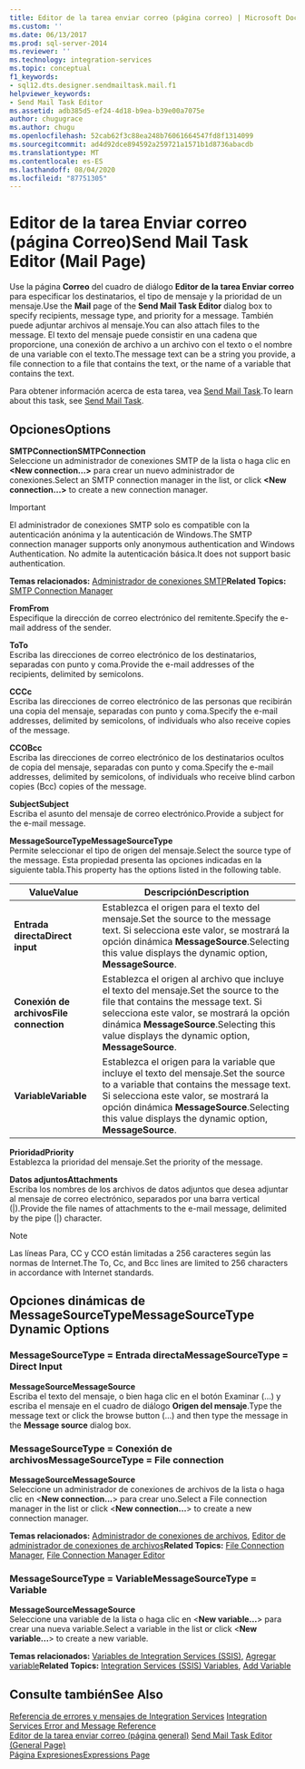 ```yaml
---
title: Editor de la tarea enviar correo (página correo) | Microsoft Docs
ms.custom: ''
ms.date: 06/13/2017
ms.prod: sql-server-2014
ms.reviewer: ''
ms.technology: integration-services
ms.topic: conceptual
f1_keywords:
- sql12.dts.designer.sendmailtask.mail.f1
helpviewer_keywords:
- Send Mail Task Editor
ms.assetid: adb385d5-ef24-4d18-b9ea-b39e00a7075e
author: chugugrace
ms.author: chugu
ms.openlocfilehash: 52cab62f3c88ea248b76061664547fd8f1314099
ms.sourcegitcommit: ad4d92dce894592a259721a1571b1d8736abacdb
ms.translationtype: MT
ms.contentlocale: es-ES
ms.lasthandoff: 08/04/2020
ms.locfileid: "87751305"
---
```

# <a name="send-mail-task-editor-mail-page"></a><span data-ttu-id="5e798-102">Editor de la tarea Enviar correo (página Correo)</span><span class="sxs-lookup"><span data-stu-id="5e798-102">Send Mail Task Editor (Mail Page)</span></span>
  <span data-ttu-id="5e798-103">Use la página **Correo** del cuadro de diálogo **Editor de la tarea Enviar correo** para especificar los destinatarios, el tipo de mensaje y la prioridad de un mensaje.</span><span class="sxs-lookup"><span data-stu-id="5e798-103">Use the **Mail** page of the **Send Mail Task Editor** dialog box to specify recipients, message type, and priority for a message.</span></span> <span data-ttu-id="5e798-104">También puede adjuntar archivos al mensaje.</span><span class="sxs-lookup"><span data-stu-id="5e798-104">You can also attach files to the message.</span></span> <span data-ttu-id="5e798-105">El texto del mensaje puede consistir en una cadena que proporcione, una conexión de archivo a un archivo con el texto o el nombre de una variable con el texto.</span><span class="sxs-lookup"><span data-stu-id="5e798-105">The message text can be a string you provide, a file connection to a file that contains the text, or the name of a variable that contains the text.</span></span>  
  
 <span data-ttu-id="5e798-106">Para obtener información acerca de esta tarea, vea [Send Mail Task](control-flow/send-mail-task.md).</span><span class="sxs-lookup"><span data-stu-id="5e798-106">To learn about this task, see [Send Mail Task](control-flow/send-mail-task.md).</span></span>  
  
## <a name="options"></a><span data-ttu-id="5e798-107">Opciones</span><span class="sxs-lookup"><span data-stu-id="5e798-107">Options</span></span>  
 <span data-ttu-id="5e798-108">**SMTPConnection**</span><span class="sxs-lookup"><span data-stu-id="5e798-108">**SMTPConnection**</span></span>  
 <span data-ttu-id="5e798-109">Seleccione un administrador de conexiones SMTP de la lista o haga clic en **\<New connection...>** para crear un nuevo administrador de conexiones.</span><span class="sxs-lookup"><span data-stu-id="5e798-109">Select an SMTP connection manager in the list, or click **\<New connection...>** to create a new connection manager.</span></span>  
  
> [!IMPORTANT]  
>  <span data-ttu-id="5e798-110">El administrador de conexiones SMTP solo es compatible con la autenticación anónima y la autenticación de Windows.</span><span class="sxs-lookup"><span data-stu-id="5e798-110">The SMTP connection manager supports only anonymous authentication and Windows Authentication.</span></span> <span data-ttu-id="5e798-111">No admite la autenticación básica.</span><span class="sxs-lookup"><span data-stu-id="5e798-111">It does not support basic authentication.</span></span>  
  
 <span data-ttu-id="5e798-112">**Temas relacionados:** [Administrador de conexiones SMTP](connection-manager/smtp-connection-manager.md)</span><span class="sxs-lookup"><span data-stu-id="5e798-112">**Related Topics:** [SMTP Connection Manager](connection-manager/smtp-connection-manager.md)</span></span>  
  
 <span data-ttu-id="5e798-113">**From**</span><span class="sxs-lookup"><span data-stu-id="5e798-113">**From**</span></span>  
 <span data-ttu-id="5e798-114">Especifique la dirección de correo electrónico del remitente.</span><span class="sxs-lookup"><span data-stu-id="5e798-114">Specify the e-mail address of the sender.</span></span>  
  
 <span data-ttu-id="5e798-115">**To**</span><span class="sxs-lookup"><span data-stu-id="5e798-115">**To**</span></span>  
 <span data-ttu-id="5e798-116">Escriba las direcciones de correo electrónico de los destinatarios, separadas con punto y coma.</span><span class="sxs-lookup"><span data-stu-id="5e798-116">Provide the e-mail addresses of the recipients, delimited by semicolons.</span></span>  
  
 <span data-ttu-id="5e798-117">**CC**</span><span class="sxs-lookup"><span data-stu-id="5e798-117">**Cc**</span></span>  
 <span data-ttu-id="5e798-118">Escriba las direcciones de correo electrónico de las personas que recibirán una copia del mensaje, separadas con punto y coma.</span><span class="sxs-lookup"><span data-stu-id="5e798-118">Specify the e-mail addresses, delimited by semicolons, of individuals who also receive copies of the message.</span></span>  
  
 <span data-ttu-id="5e798-119">**CCO**</span><span class="sxs-lookup"><span data-stu-id="5e798-119">**Bcc**</span></span>  
 <span data-ttu-id="5e798-120">Escriba las direcciones de correo electrónico de los destinatarios ocultos de copia del mensaje, separadas con punto y coma.</span><span class="sxs-lookup"><span data-stu-id="5e798-120">Specify the e-mail addresses, delimited by semicolons, of individuals who receive blind carbon copies (Bcc) copies of the message.</span></span>  
  
 <span data-ttu-id="5e798-121">**Subject**</span><span class="sxs-lookup"><span data-stu-id="5e798-121">**Subject**</span></span>  
 <span data-ttu-id="5e798-122">Escriba el asunto del mensaje de correo electrónico.</span><span class="sxs-lookup"><span data-stu-id="5e798-122">Provide a subject for the e-mail message.</span></span>  
  
 <span data-ttu-id="5e798-123">**MessageSourceType**</span><span class="sxs-lookup"><span data-stu-id="5e798-123">**MessageSourceType**</span></span>  
 <span data-ttu-id="5e798-124">Permite seleccionar el tipo de origen del mensaje.</span><span class="sxs-lookup"><span data-stu-id="5e798-124">Select the source type of the message.</span></span> <span data-ttu-id="5e798-125">Esta propiedad presenta las opciones indicadas en la siguiente tabla.</span><span class="sxs-lookup"><span data-stu-id="5e798-125">This property has the options listed in the following table.</span></span>  
  
|<span data-ttu-id="5e798-126">Value</span><span class="sxs-lookup"><span data-stu-id="5e798-126">Value</span></span>|<span data-ttu-id="5e798-127">Descripción</span><span class="sxs-lookup"><span data-stu-id="5e798-127">Description</span></span>|  
|-----------|-----------------|  
|<span data-ttu-id="5e798-128">**Entrada directa**</span><span class="sxs-lookup"><span data-stu-id="5e798-128">**Direct input**</span></span>|<span data-ttu-id="5e798-129">Establezca el origen para el texto del mensaje.</span><span class="sxs-lookup"><span data-stu-id="5e798-129">Set the source to the message text.</span></span> <span data-ttu-id="5e798-130">Si selecciona este valor, se mostrará la opción dinámica **MessageSource**.</span><span class="sxs-lookup"><span data-stu-id="5e798-130">Selecting this value displays the dynamic option, **MessageSource**.</span></span>|  
|<span data-ttu-id="5e798-131">**Conexión de archivos**</span><span class="sxs-lookup"><span data-stu-id="5e798-131">**File connection**</span></span>|<span data-ttu-id="5e798-132">Establezca el origen al archivo que incluye el texto del mensaje.</span><span class="sxs-lookup"><span data-stu-id="5e798-132">Set the source to the file that contains the message text.</span></span> <span data-ttu-id="5e798-133">Si selecciona este valor, se mostrará la opción dinámica **MessageSource**.</span><span class="sxs-lookup"><span data-stu-id="5e798-133">Selecting this value displays the dynamic option, **MessageSource**.</span></span>|  
|<span data-ttu-id="5e798-134">**Variable**</span><span class="sxs-lookup"><span data-stu-id="5e798-134">**Variable**</span></span>|<span data-ttu-id="5e798-135">Establezca el origen para la variable que incluye el texto del mensaje.</span><span class="sxs-lookup"><span data-stu-id="5e798-135">Set the source to a variable that contains the message text.</span></span> <span data-ttu-id="5e798-136">Si selecciona este valor, se mostrará la opción dinámica **MessageSource**.</span><span class="sxs-lookup"><span data-stu-id="5e798-136">Selecting this value displays the dynamic option, **MessageSource**.</span></span>|  
  
 <span data-ttu-id="5e798-137">**Prioridad**</span><span class="sxs-lookup"><span data-stu-id="5e798-137">**Priority**</span></span>  
 <span data-ttu-id="5e798-138">Establezca la prioridad del mensaje.</span><span class="sxs-lookup"><span data-stu-id="5e798-138">Set the priority of the message.</span></span>  
  
 <span data-ttu-id="5e798-139">**Datos adjuntos**</span><span class="sxs-lookup"><span data-stu-id="5e798-139">**Attachments**</span></span>  
 <span data-ttu-id="5e798-140">Escriba los nombres de los archivos de datos adjuntos que desea adjuntar al mensaje de correo electrónico, separados por una barra vertical (|).</span><span class="sxs-lookup"><span data-stu-id="5e798-140">Provide the file names of attachments to the e-mail message, delimited by the pipe (|) character.</span></span>  
  
> [!NOTE]  
>  <span data-ttu-id="5e798-141">Las líneas Para, CC y CCO están limitadas a 256 caracteres según las normas de Internet.</span><span class="sxs-lookup"><span data-stu-id="5e798-141">The To, Cc, and Bcc lines are limited to 256 characters in accordance with Internet standards.</span></span>  
  
## <a name="messagesourcetype-dynamic-options"></a><span data-ttu-id="5e798-142">Opciones dinámicas de MessageSourceType</span><span class="sxs-lookup"><span data-stu-id="5e798-142">MessageSourceType Dynamic Options</span></span>  
  
### <a name="messagesourcetype--direct-input"></a><span data-ttu-id="5e798-143">MessageSourceType = Entrada directa</span><span class="sxs-lookup"><span data-stu-id="5e798-143">MessageSourceType = Direct Input</span></span>  
 <span data-ttu-id="5e798-144">**MessageSource**</span><span class="sxs-lookup"><span data-stu-id="5e798-144">**MessageSource**</span></span>  
 <span data-ttu-id="5e798-145">Escriba el texto del mensaje, o bien haga clic en el botón Examinar (…) y escriba el mensaje en el cuadro de diálogo **Origen del mensaje**.</span><span class="sxs-lookup"><span data-stu-id="5e798-145">Type the message text or click the browse button (...) and then type the message in the **Message source** dialog box.</span></span>  
  
### <a name="messagesourcetype--file-connection"></a><span data-ttu-id="5e798-146">MessageSourceType = Conexión de archivos</span><span class="sxs-lookup"><span data-stu-id="5e798-146">MessageSourceType = File connection</span></span>  
 <span data-ttu-id="5e798-147">**MessageSource**</span><span class="sxs-lookup"><span data-stu-id="5e798-147">**MessageSource**</span></span>  
 <span data-ttu-id="5e798-148">Seleccione un administrador de conexiones de archivos de la lista o haga clic en \<**New connection...**> para crear uno.</span><span class="sxs-lookup"><span data-stu-id="5e798-148">Select a File connection manager in the list or click \<**New connection...**> to create a new connection manager.</span></span>  
  
 <span data-ttu-id="5e798-149">**Temas relacionados:** [Administrador de conexiones de archivos](connection-manager/file-connection-manager.md), [Editor de administrador de conexiones de archivos](../../2014/integration-services/file-connection-manager-editor.md)</span><span class="sxs-lookup"><span data-stu-id="5e798-149">**Related Topics:** [File Connection Manager](connection-manager/file-connection-manager.md), [File Connection Manager Editor](../../2014/integration-services/file-connection-manager-editor.md)</span></span>  
  
### <a name="messagesourcetype--variable"></a><span data-ttu-id="5e798-150">MessageSourceType = Variable</span><span class="sxs-lookup"><span data-stu-id="5e798-150">MessageSourceType = Variable</span></span>  
 <span data-ttu-id="5e798-151">**MessageSource**</span><span class="sxs-lookup"><span data-stu-id="5e798-151">**MessageSource**</span></span>  
 <span data-ttu-id="5e798-152">Seleccione una variable de la lista o haga clic en \<**New variable...**> para crear una nueva variable.</span><span class="sxs-lookup"><span data-stu-id="5e798-152">Select a variable in the list or click \<**New variable...**> to create a new variable.</span></span>  
  
 <span data-ttu-id="5e798-153">**Temas relacionados:** [Variables de Integration Services &#40;SSIS&#41;](integration-services-ssis-variables.md), [Agregar variable](../../2014/integration-services/add-variable.md)</span><span class="sxs-lookup"><span data-stu-id="5e798-153">**Related Topics:** [Integration Services &#40;SSIS&#41; Variables](integration-services-ssis-variables.md), [Add Variable](../../2014/integration-services/add-variable.md)</span></span>  
  
## <a name="see-also"></a><span data-ttu-id="5e798-154">Consulte también</span><span class="sxs-lookup"><span data-stu-id="5e798-154">See Also</span></span>  
 <span data-ttu-id="5e798-155">[Referencia de errores y mensajes de Integration Services](../../2014/integration-services/integration-services-error-and-message-reference.md) </span><span class="sxs-lookup"><span data-stu-id="5e798-155">[Integration Services Error and Message Reference](../../2014/integration-services/integration-services-error-and-message-reference.md) </span></span>  
 <span data-ttu-id="5e798-156">[Editor de la tarea enviar correo &#40;página general&#41;](general-page-of-integration-services-designers-options.md) </span><span class="sxs-lookup"><span data-stu-id="5e798-156">[Send Mail Task Editor &#40;General Page&#41;](general-page-of-integration-services-designers-options.md) </span></span>  
 [<span data-ttu-id="5e798-157">Página Expresiones</span><span class="sxs-lookup"><span data-stu-id="5e798-157">Expressions Page</span></span>](expressions/expressions-page.md)  
  
  
